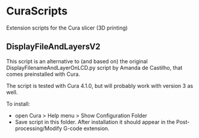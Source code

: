# CuraScripts
Extension scripts for the Cura slicer (3D printing)

## DisplayFileAndLayersV2
This script is an alternative to (and based on) the original DisplayFilenameAndLayerOnLCD.py script by Amanda de Castilho, that comes preinstalled with Cura.

The script is tested with Cura 4.1.0, but will probably work with version 3 as well.

To install:
  * open Cura > Help menu > Show Configuration Folder
  * Save script in this folder.
After installation it should appear in the Post-processing/Modify G-code extension.
